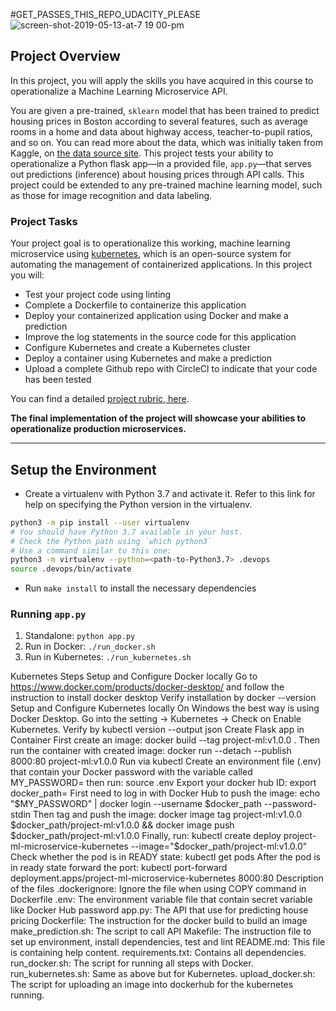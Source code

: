 #GET_PASSES_THIS_REPO_UDACITY_PLEASE
![screen-shot-2019-05-13-at-7 19 00-pm](https://github.com/LLHH2007/udacityProject4/assets/74388049/3c32793b-64d4-48f0-ab08-67c3a3643cf5)

## Project Overview

In this project, you will apply the skills you have acquired in this course to operationalize a Machine Learning Microservice API. 

You are given a pre-trained, `sklearn` model that has been trained to predict housing prices in Boston according to several features, such as average rooms in a home and data about highway access, teacher-to-pupil ratios, and so on. You can read more about the data, which was initially taken from Kaggle, on [the data source site](https://www.kaggle.com/c/boston-housing). This project tests your ability to operationalize a Python flask app—in a provided file, `app.py`—that serves out predictions (inference) about housing prices through API calls. This project could be extended to any pre-trained machine learning model, such as those for image recognition and data labeling.

### Project Tasks

Your project goal is to operationalize this working, machine learning microservice using [kubernetes](https://kubernetes.io/), which is an open-source system for automating the management of containerized applications. In this project you will:
* Test your project code using linting
* Complete a Dockerfile to containerize this application
* Deploy your containerized application using Docker and make a prediction
* Improve the log statements in the source code for this application
* Configure Kubernetes and create a Kubernetes cluster
* Deploy a container using Kubernetes and make a prediction
* Upload a complete Github repo with CircleCI to indicate that your code has been tested

You can find a detailed [project rubric, here](https://review.udacity.com/#!/rubrics/2576/view).

**The final implementation of the project will showcase your abilities to operationalize production microservices.**

---

## Setup the Environment

* Create a virtualenv with Python 3.7 and activate it. Refer to this link for help on specifying the Python version in the virtualenv. 
```bash
python3 -m pip install --user virtualenv
# You should have Python 3.7 available in your host. 
# Check the Python path using `which python3`
# Use a command similar to this one:
python3 -m virtualenv --python=<path-to-Python3.7> .devops
source .devops/bin/activate
```
* Run `make install` to install the necessary dependencies

### Running `app.py`

1. Standalone:  `python app.py`
2. Run in Docker:  `./run_docker.sh`
3. Run in Kubernetes:  `./run_kubernetes.sh`

Kubernetes Steps
Setup and Configure Docker locally
Go to https://www.docker.com/products/docker-desktop/ and follow the instruction to install docker desktop
Verify installation by docker --version
Setup and Configure Kubernetes locally
On Windows the best way is using Docker Desktop. Go into the setting -> Kubernetes -> Check on Enable Kubernetes.
Verify by kubectl version --output json
Create Flask app in Container
First create an image: docker build --tag project-ml:v1.0.0 .
Then run the container with created image: docker run --detach --publish 8000:80 project-ml:v1.0.0
Run via kubectl
Create an environment file (.env) that contain your Docker password with the variable called MY_PASSWORD= then run: source .env
Export your docker hub ID: export docker_path=<your-docker-hub-id>
First need to log in with Docker Hub to push the image: echo "$MY_PASSWORD" | docker login --username $docker_path --password-stdin
Then tag and push the image: docker image tag project-ml:v1.0.0 $docker_path/project-ml:v1.0.0 && docker image push $docker_path/project-ml:v1.0.0
Finally, run: kubectl create deploy project-ml-microservice-kubernetes --image="$docker_path/project-ml:v1.0.0"
Check whether the pod is in READY state: kubectl get pods
After the pod is in ready state forward the port: kubectl port-forward deployment.apps/project-ml-microservice-kubernetes 8000:80
Description of the files
.dockerignore: Ignore the file when using COPY command in Dockerfile
.env: The environment variable file that contain secret variable like Docker Hub password
app.py: The API that use for predicting house pricing
Dockerfile: The instruction for the docker build to build an image
make_prediction.sh: The script to call API
Makefile: The instruction file to set up environment, install dependencies, test and lint
README.md: This file is containing help content.
requirements.txt: Contains all dependencies.
run_docker.sh: The script for running all steps with Docker.
run_kubernetes.sh: Same as above but for Kubernetes.
upload_docker.sh: The script for uploading an image into dockerhub for the kubernetes running.